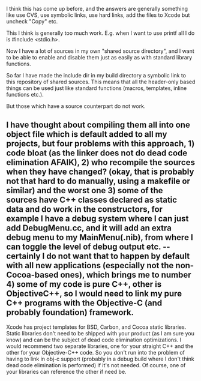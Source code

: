 I think this has come up before, and the answers are generally something like use CVS, use symbolic links, use hard links, add the files to Xcode but uncheck "Copy" etc.

This I think is generally too much work. E.g. when I want to use     printf all I do is     #include <stdio.h>.

Now I have a lot of sources in my own "shared source directory", and I want to be able to enable and disable them just as easily as with standard library functions.

So far I have made the include dir in my build directory a symbolic link to this repository of shared sources. This means that all the header-only based things can be used just like standard functions (macros, templates, inline functions etc.).

But those which have a source counterpart do not work.

I have thought about compiling them all into one object file which is default added to all my projects, but four problems with this approach, 1) code bloat (as the linker does not do dead code elimination AFAIK), 2) who recompile the sources when they have changed? (okay, that is probably not that hard to do manually, using a makefile or similar) and the worst one 3) some of the sources have C++ classes declared as static data and do work in the constructors, for example I have a debug system where I can just add DebugMenu.cc, and it will add an extra debug menu to my MainMenu(.nib), from where I can toggle the level of debug output etc. -- certainly I do not want that to happen by default with all new applications (especially not the non-Cocoa-based ones), which brings me to number 4) some of my code is pure C++, other is ObjectiveC++, so I would need to link my pure C++ programs with the Objective-C (and probably foundation) framework.
----
Xcode has project templates for BSD, Carbon, and Cocoa static libraries. Static libraries don't need to be shipped with your product (as I am sure you know) and can be the subject of dead code elimination optimizations. I would recommend two separate libraries, one for your straight C++ and the other for your Objective-C++ code. So you don't run into the problem of having to link in obj-c support (probably in a debug build where I don't think dead code elimination is performed) if it's not needed. Of course, one of your libraries can reference the other if need be.
